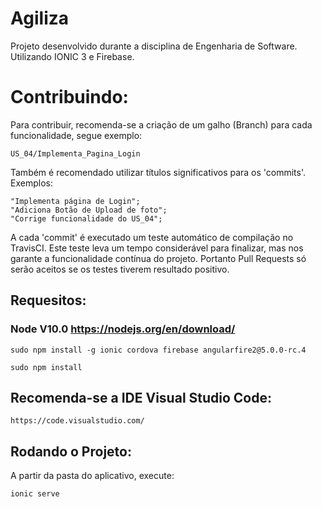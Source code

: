 

# Agiliza
Projeto desenvolvido durante a disciplina de Engenharia de Software. Utilizando IONIC 3 e Firebase.

# Contribuindo:
Para contribuir, recomenda-se a criação de um galho (Branch) para cada funcionalidade, segue exemplo:
```
US_04/Implementa_Pagina_Login
```
Também é recomendado utilizar títulos significativos para os 'commits'. Exemplos:
```
"Implementa página de Login";
"Adiciona Botão de Upload de foto";
"Corrige funcionalidade do US_04";
```
A cada 'commit' é executado um teste automático de compilação no TravisCI.
Este teste leva um tempo considerável para finalizar, mas nos garante a funcionalidade contínua do projeto.
Portanto Pull Requests só serão aceitos se os testes tiverem resultado positivo.

## Requesitos:
### Node V10.0   https://nodejs.org/en/download/
```
sudo npm install -g ionic cordova firebase angularfire2@5.0.0-rc.4
```
```
sudo npm install
```

## Recomenda-se a IDE Visual Studio Code: 
```
https://code.visualstudio.com/
```

## Rodando o Projeto:
A partir da pasta do aplicativo, execute:
```
ionic serve
```
